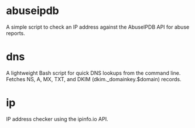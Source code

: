 # abuseipdb
A simple script to check an IP address against the AbuseIPDB API for abuse reports.
# dns
A lightweight Bash script for quick DNS lookups from the command line.
Fetches NS, A, MX, TXT, and DKIM (dkim._domainkey.$domain) records.
# ip
IP address checker using the ipinfo.io API.
